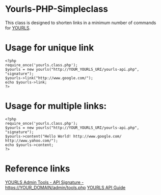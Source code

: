 Yourls-PHP-Simpleclass
=========================

This class is designed to shorten links in a minimum number of commands for [YOURLS](https://yourls.org).

# Usage for unique link
```
<?php
require_once('yourls.class.php');
$yourls = new yourls("http://YOUR_YOURLS_URI/yourls-api.php", "signature");
$yourls->link("http://www.google.com/"); 
echo $yourls->link;
?>
```

# Usage for multiple links:
```
<?php
require_once('yourls.class.php');
$yourls = new yourls("http://YOUR_YOURLS_URI/yourls-api.php", "signature");
$yourls->content("Hello World! http://www.google.com/ http://www.yahoo.com/"); 
echo $yourls->content;
?>
```

# Reference links
[YOURLS Admin Tools - API Signature - https://YOUR_DOMAIN/admin/tools.php](https://YOUR_DOMAIN/admin/tools.php)
[YOURLS API Guide](https://yourls.org/readme.html#API)
